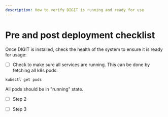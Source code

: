```yaml
---
description: How to verify DIGIT is running and ready for use
---
```


# Pre and post deployment checklist

Once DIGIT is installed, check the health of the system to ensure it is ready for usage:

* [ ] Check to make sure all services are running. This can be done by fetching all k8s pods:

```
kubectl get pods
```

&#x20;      All pods should be in "running" state.

* [ ] Step 2
* [ ] Step 3

